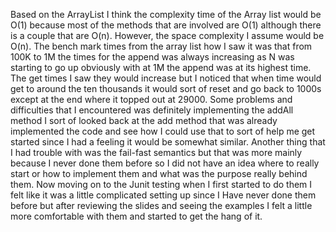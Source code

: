 Based on the ArrayList I think the complexity time of the Array list would be O(1) because most of the methods that are involved are O(1) although there is a couple that are O(n). However, the space complexity I assume would be O(n). The bench mark times from the array list how I saw it was that from 100K to 1M the times for the append was always increasing as N was starting to go up obviously with at 1M the append was at its highest time. The get times I saw they would increase but I noticed that when time would get to around the ten thousands it would sort of reset and go back to 1000s except at the end where it topped out at 29000. Some problems and difficulties that I encountered was definitely implementing the addAll method I sort of looked back at the add method that was already implemented the code and see how I could use that to sort of help me get started since I had a feeling it would be somewhat similar. Another thing that I had trouble with was the fail-fast semantics but that was more mainly because I never done them before so I did not have an idea where to really start or how to implement them and what was the purpose really behind them. Now moving on to the Junit testing when I first started to do them I felt like it was a little complicated setting up since I Have never done them before but after reviewing the slides and seeing the examples I felt a little more comfortable with them and started to get the hang of it.
